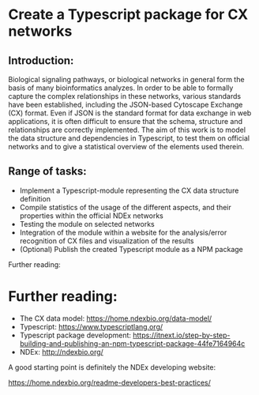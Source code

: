 # Create a Typescript package for CX networks

## Introduction:
Biological signaling pathways, or biological networks in general form the basis of many bioinformatics
analyzes. In order to be able to formally capture the complex relationships in these networks, various
standards have been established, including the JSON-based Cytoscape Exchange (CX) format. Even if JSON
is the standard format for data exchange in web applications, it is often difficult to ensure that the schema,
structure and relationships are correctly implemented. The aim of this work is to model the data structure and
dependencies in Typescript, to test them on official networks and to give a statistical overview of the
elements used therein.

## Range of tasks:
* Implement a Typescript-module representing the CX data structure definition
* Compile statistics of the usage of the different aspects, and their properties within the official NDEx networks
* Testing the module on selected networks
* Integration of the module within a website for the analysis/error recognition of CX files and visualization of the results
* (Optional) Publish the created Typescript module as a NPM package


Further reading:
# Further reading:
* The CX data model: https://home.ndexbio.org/data-model/
* Typescript: https://www.typescriptlang.org/
* Typescript package development: https://itnext.io/step-by-step-building-and-publishing-an-npm-typescript-package-44fe7164964c
* NDEx: http://ndexbio.org/

A good starting point is definitely the NDEx developing website:

https://home.ndexbio.org/readme-developers-best-practices/
